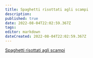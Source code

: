 ```yaml
---
title: Spaghetti risottati agli scampi
description: 
published: true
date: 2022-08-04T22:02:59.367Z
tags: 
editor: markdown
dateCreated: 2022-08-04T22:02:59.367Z
---
```


[Spaghetti risottati agli scampi](https://www.youtube.com/watch?v=mVZegyDiVT8)